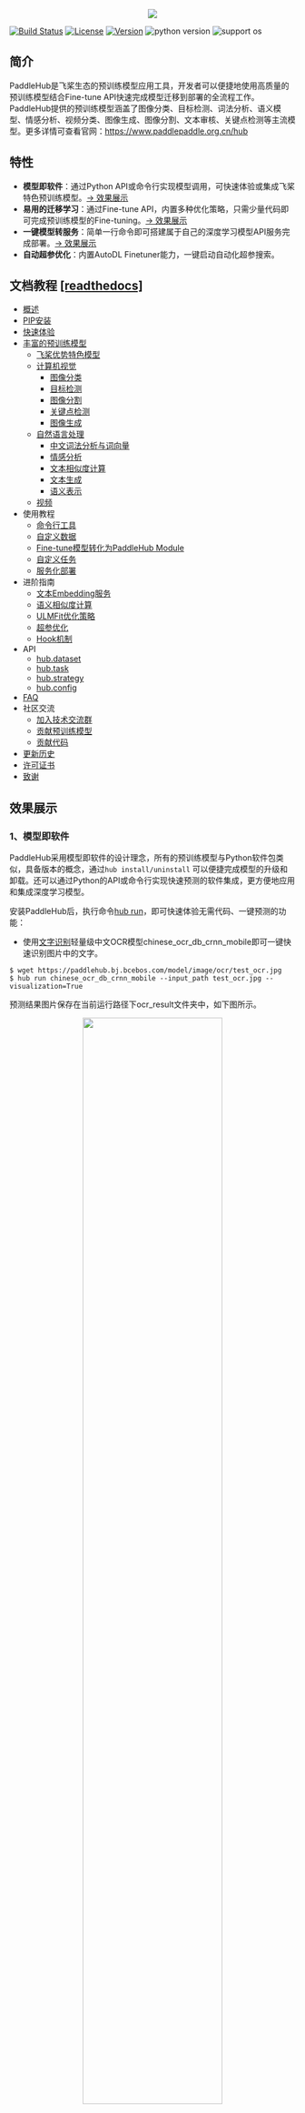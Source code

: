 <p align="center">
 <img src="./docs/imgs/paddlehub_logo.jpg" align="middle"  
</p>

[![Build Status](https://travis-ci.org/PaddlePaddle/PaddleHub.svg?branch=release/v1.6)](https://travis-ci.org/PaddlePaddle/PaddleHub)
[![License](https://img.shields.io/badge/license-Apache%202-red.svg)](LICENSE)
[![Version](https://img.shields.io/github/release/PaddlePaddle/PaddleHub.svg)](https://github.com/PaddlePaddle/PaddleHub/releases)
![python version](https://img.shields.io/badge/python-3.6+-orange.svg)
![support os](https://img.shields.io/badge/os-linux%2C%20win%2C%20mac-yellow.svg)

## 简介
PaddleHub是飞桨生态的预训练模型应用工具，开发者可以便捷地使用高质量的预训练模型结合Fine-tune API快速完成模型迁移到部署的全流程工作。PaddleHub提供的预训练模型涵盖了图像分类、目标检测、词法分析、语义模型、情感分析、视频分类、图像生成、图像分割、文本审核、关键点检测等主流模型。更多详情可查看官网：https://www.paddlepaddle.org.cn/hub

## 特性
- **模型即软件**：通过Python API或命令行实现模型调用，可快速体验或集成飞桨特色预训练模型。[-> 效果展示](#模型即软件)
- **易用的迁移学习**：通过Fine-tune API，内置多种优化策略，只需少量代码即可完成预训练模型的Fine-tuning。[-> 效果展示](#易用的迁移学习)
- **一键模型转服务**：简单一行命令即可搭建属于自己的深度学习模型API服务完成部署。[-> 效果展示](#一键模型转服务)
- **自动超参优化**：内置AutoDL Finetuner能力，一键启动自动化超参搜索。


## 文档教程 [[readthedocs]](https://paddlehub.readthedocs.io/zh_CN/develop/index.html)

- [概述](./docs/overview.md)
- [PIP安装](./docs/installation.md)
- [快速体验](./docs/quickstart.md)
- [丰富的预训练模型](./docs/pretrained_models.md)
    - [飞桨优势特色模型](./docs/pretrained_models.md)
    - [计算机视觉](./docs/pretrained_models.md)
      - [图像分类](./docs/pretrained_models.md)
      - [目标检测](./docs/pretrained_models.md)
      - [图像分割](./docs/pretrained_models.md)
      - [关键点检测](./docs/pretrained_models.md)
      - [图像生成](./docs/pretrained_models.md)
    - [自然语言处理](./docs/pretrained_models.md)
      - [中文词法分析与词向量](./docs/pretrained_models.md)
      - [情感分析](./docs/pretrained_models.md)
      - [文本相似度计算](./docs/pretrained_models.md)
      - [文本生成](./docs/pretrained_models.md)
      - [语义表示](./docs/pretrained_models.md)
    - [视频](./docs/pretrained_models.md)
- 使用教程
    - [命令行工具](./docs/tutorial/cmdintro.md)
    - [自定义数据](./docs/tutorial/how_to_load_data.md)
    - [Fine-tune模型转化为PaddleHub Module](./docs/tutorial/finetuned_model_to_module.md)
    - [自定义任务](./docs/Secondary_development/how_to_define_task.md)
    - [服务化部署](./docs/tutorial/serving.md)
- 进阶指南
    - [文本Embedding服务](./docs/tutorial/bert_service.md)
    - [语义相似度计算](./docs/tutorial/sentence_sim.md)
    - [ULMFit优化策略](./docs/tutorial/strategy_exp.md)
    - [超参优化](./docs/tutorial/autofinetune.md)
    - [Hook机制](./docs/Secondary_development/hook.md)
- API
    - [hub.dataset](./docs/reference/dataset.md)
    - [hub.task](./docs/reference/task/task.md)
    - [hub.strategy](./docs/reference/strategy.md)
    - [hub.config](./docs/reference/config.md)  
- [FAQ](./docs/faq.md)  
- 社区交流
    - [加入技术交流群](#欢迎加入PaddleHub技术交流群)
    - [贡献预训练模型](./docs/contribution/contri_pretrained_model.md)
    - [贡献代码](./docs/contribution/contri_pr.md)
- [更新历史](./docs/release.md)
- [许可证书](#许可证书)
- [致谢](#致谢)

## 效果展示

<a name="模型即软件"></a>
### 1、模型即软件

PaddleHub采用模型即软件的设计理念，所有的预训练模型与Python软件包类似，具备版本的概念，通过`hub install/uninstall` 可以便捷完成模型的升级和卸载。还可以通过Python的API或命令行实现快速预测的软件集成，更方便地应用和集成深度学习模型。

安装PaddleHub后，执行命令[hub run](./docs/tutorial/cmdintro.md)，即可快速体验无需代码、一键预测的功能：

* 使用[文字识别](https://www.paddlepaddle.org.cn/hublist?filter=en_category&value=TextRecognition)轻量级中文OCR模型chinese_ocr_db_crnn_mobile即可一键快速识别图片中的文字。
```shell
$ wget https://paddlehub.bj.bcebos.com/model/image/ocr/test_ocr.jpg
$ hub run chinese_ocr_db_crnn_mobile --input_path test_ocr.jpg --visualization=True
```

预测结果图片保存在当前运行路径下ocr_result文件夹中，如下图所示。

<p align="center">
 <img src="./docs/imgs/ocr_res.jpg" width='70%' align="middle"  
</p>

* 使用[目标检测](https://www.paddlepaddle.org.cn/hublist?filter=en_category&value=ObjectDetection)模型pyramidbox_lite_mobile_mask对图片进行口罩检测
```shell
$ wget https://paddlehub.bj.bcebos.com/resources/test_mask_detection.jpg
$ hub run pyramidbox_lite_mobile_mask --input_path test_mask_detection.jpg
```
<p align="center">
 <img src="./docs/imgs/test_mask_detection_result.jpg" align="middle"  
</p>

* 使用[词法分析](https://www.paddlepaddle.org.cn/hublist?filter=en_category&value=LexicalAnalysis)模型LAC进行分词
```shell
$ hub run lac --input_text "现在，慕尼黑再保险公司不仅是此类行动的倡议者，更是将其大量气候数据整合进保险产品中，并与公众共享大量天气信息，参与到新能源领域的保障中。"
[{
    'word': ['现在', '，', '慕尼黑再保险公司', '不仅', '是', '此类', '行动', '的', '倡议者', '，', '更是', '将', '其', '大量', '气候', '数据', '整合', '进', '保险', '产品', '中', '，', '并', '与', '公众', '共享', '大量', '天气', '信息', '，', '参与', '到', '新能源', '领域', '的', '保障', '中', '。'],
    'tag':  ['TIME', 'w', 'ORG', 'c', 'v', 'r', 'n', 'u', 'n', 'w', 'd', 'p', 'r', 'a', 'n', 'n', 'v', 'v', 'n', 'n', 'f', 'w', 'c', 'p', 'n', 'v', 'a', 'n', 'n', 'w', 'v', 'v', 'n', 'n', 'u', 'vn', 'f', 'w']
}]
```

PaddleHub还提供图像分类、语义模型、视频分类、图像生成、图像分割、文本审核、关键点检测等主流模型，更多模型介绍，请前往[预训练模型介绍](./docs/pretrained_models.md)或者PaddleHub官网[https://www.paddlepaddle.org.cn/hub](https://www.paddlepaddle.org.cn/hub) 查看

<a name="易用的迁移学习"></a>

### 2、易用的迁移学习

通过Fine-tune API，只需要少量代码即可完成深度学习模型在自然语言处理和计算机视觉场景下的迁移学习。

* [Demo示例](./demo)提供丰富的Fine-tune API的使用代码，包括[文本分类](./demo/text_classification)、[序列标注](./demo/sequence_labeling)、[多标签分类](./demo/multi_label_classification)、[图像分类](./demo/image_classification)、[检索式问答任务](./demo/qa_classification)、[回归任务](./demo/regression)、[句子语义相似度计算](./demo/sentence_similarity)、[阅读理解任务](./demo/reading_comprehension)等场景的模型迁移示例。

<p align="center">
 <img src="./docs/imgs/paddlehub_finetune.gif" align="middle"  
</p>

<p align='center'>
 十行代码完成ERNIE工业级文本分类
</p>

* 如需在线快速体验，请点击[PaddleHub教程合集](https://aistudio.baidu.com/aistudio/projectdetail/231146)，可使用AI Studio平台提供的GPU算力进行快速尝试。

<a name="一键模型转服务"></a>
### 3、一键模型转服务

PaddleHub提供便捷的模型转服务的能力，只需简单一行命令即可完成模型的HTTP服务部署。通过以下命令即可快速启动LAC词法分析服务：

```shell
$ hub serving start --modules lac
```

更多关于模型服务化使用说明参见[PaddleHub模型一键服务化部署](./docs/tutorial/serving.md)。

### 4、自动超参优化

PaddleHub内置AutoDL Finetuner能力，提供多种优化策略策略实现自动化超参搜索，使得模型在验证集上得到更好的结果，用户只需要一行命令`hub autofinetune`即可启动。更多详细使用说明请参见[PaddleHub超参优化](./docs/tutorial/autofinetune.md)。

## FAQ

**Q:** 利用PaddleHub Fine-tune如何适配自定义数据集？

**A:** 参考[PaddleHub适配自定义数据集完成Fine-tune](https://github.com/PaddlePaddle/PaddleHub/wiki/PaddleHub%E9%80%82%E9%85%8D%E8%87%AA%E5%AE%9A%E4%B9%89%E6%95%B0%E6%8D%AE%E5%AE%8C%E6%88%90FineTune)。


**Q:** 使用PaddleHub时，无法下载预置数据集、Module的等现象。

**A:** 下载数据集、module等，PaddleHub要求机器可以访问外网。可以使用server_check()可以检查本地与远端PaddleHub-Server的连接状态，使用方法如下：

```python
import paddlehub
paddlehub.server_check()
# 如果可以连接远端PaddleHub-Server，则显示Request Hub-Server successfully。
# 如果无法连接远端PaddleHub-Server，则显示Request Hub-Server unsuccessfully。
```

**Q:** 利用PaddleHub ERNIE/BERT进行Fine-tune时，运行出错并提示`paddle.fluid.core_avx.EnforceNotMet: Input ShapeTensor cannot be found in Op reshape2`等信息。

**A:** 预训练模型版本与PaddlePaddle版本不匹配。可尝试将PaddlePaddle和PaddleHub升级至最新版本，并将原ERNIE模型卸载。
```shell
$ pip install --upgrade paddlehub
$ hub uninstall ernie
```
**[More](./docs/faq.md)**

当您安装或者使用遇到问题时，如果在FAQ中没有找到解决方案，欢迎您将问题以[Github Issues](https://github.com/PaddlePaddle/PaddleHub/issues)的形式提交给我们，我们会第一时间进行跟进。

<a name="欢迎加入PaddleHub技术交流群"></a>
## 微信扫描二维码，欢迎加入PaddleHub技术交流群

<div align="center">
<img src="./docs/imgs/joinus.JPEG"  width = "200" height = "200" />
</div>  
如扫码失败，请添加微信15711058002，并备注“Hub”，运营同学会邀请您入群。  

<a name="许可证书"></a>
## 许可证书
本项目的发布受<a href="https://github.com/PaddlePaddle/PaddleOCR/blob/master/LICENSE">Apache 2.0 license</a>许可认证。

<a name="致谢"></a>
## 致谢
我们非常欢迎您为PaddleHub贡献代码，也十分感谢您的反馈。

* 非常感谢[Austendeng](https://github.com/Austendeng)贡献了修复SequenceLabelReader的pr
* 非常感谢[cclauss](https://github.com/cclauss)贡献了优化travis-ci检查的pr
* 非常感谢[奇想天外](http://www.cheerthink.com/)贡献了口罩检测的demo
* 非常感谢[mhlwsk](https://github.com/mhlwsk)贡献了修复序列标注预测demo的pr
* 非常感谢[zbp-xxxp](https://github.com/zbp-xxxp)贡献了看图作诗的module
